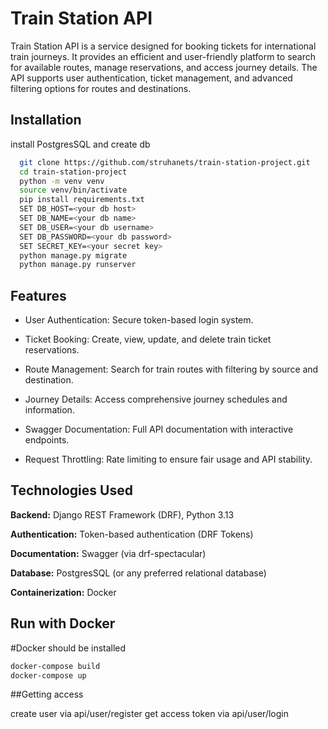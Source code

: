 
# Train Station API

Train Station API is a service designed for booking tickets for international train journeys. 
It provides an efficient and user-friendly platform to search for available routes, manage reservations, 
and access journey details. The API supports user authentication, ticket management, 
and advanced filtering options for routes and destinations.

## Installation

install PostgresSQL and create db

```bash
  git clone https://github.com/struhanets/train-station-project.git
  cd train-station-project
  python -m venv venv
  source venv/bin/activate
  pip install requirements.txt
  SET DB_HOST=<your db host>
  SET DB_NAME=<your db name>
  SET DB_USER=<your db username>
  SET DB_PASSWORD=<your db password>
  SET SECRET_KEY=<your secret key>
  python manage.py migrate
  python manage.py runserver
```

    
## Features

- User Authentication: Secure token-based login system.

- Ticket Booking: Create, view, update, and delete train ticket reservations.

- Route Management: Search for train routes with filtering by source and destination.

- Journey Details: Access comprehensive journey schedules and information.

- Swagger Documentation: Full API documentation with interactive endpoints.

- Request Throttling: Rate limiting to ensure fair usage and API stability.


## Technologies Used

**Backend:** Django REST Framework (DRF), Python 3.13

**Authentication:** Token-based authentication (DRF Tokens)

**Documentation:** Swagger (via drf-spectacular)

**Database:** PostgresSQL (or any preferred relational database)

**Containerization:** Docker

## Run with Docker

#Docker should be installed

```bash
docker-compose build
docker-compose up
```

##Getting access

create user via api/user/register
get access token via api/user/login

